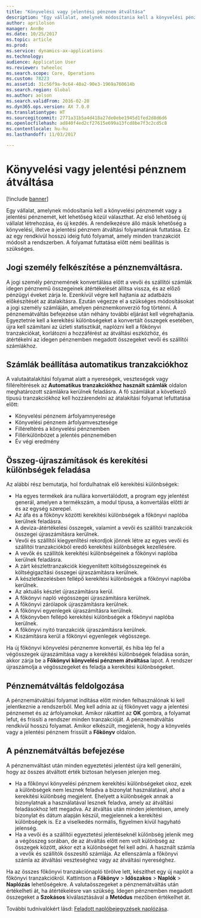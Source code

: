 ```yaml
---
title: "Könyvelési vagy jelentési pénznem átváltása"
description: "Egy vállalat, amelynek módosítania kell a könyvelési pénznemét vagy a jelentési pénznemét, két lehetőség közül választhat."
author: aprilolson
manager: AnnBe
ms.date: 10/25/2017
ms.topic: article
ms.prod: 
ms.service: dynamics-ax-applications
ms.technology: 
audience: Application User
ms.reviewer: twheeloc
ms.search.scope: Core, Operations
ms.custom: 78223
ms.assetid: 31c56f9a-9c64-40a2-90e3-1969a760614b
ms.search.region: Global
ms.author: aolson
ms.search.validFrom: 2016-02-28
ms.dyn365.ops.version: AX 7.0.0
ms.translationtype: HT
ms.sourcegitcommit: 2771a31b5a4d418a27de0ebe1945d1fed2d8d6d6
ms.openlocfilehash: ad840f4ed2cf27615e699a13fcd8be7f3c2cd5c8
ms.contentlocale: hu-hu
ms.lasthandoff: 11/03/2017

---
```


# <a name="convert-accounting-or-reporting-currencies"></a>Könyvelési vagy jelentési pénznem átváltása

[!include [banner](../includes/banner.md)]

Egy vállalat, amelynek módosítania kell a könyvelési pénznemét vagy a jelentési pénznemét, két lehetőség közül választhat. Az első lehetőség új vállalat létrehozása, és új kezdés. A rendelkezésre álló másik lehetőség a könyvelési, illetve a jelentési pénznem átváltási folyamatának futtatása. Ez az egy rendkívül hosszú ideig futó folyamat, amely minden tranzakciót módosít a rendszerben. A folyamat futtatása előtt némi beállítás is szükséges.

## <a name="preparing-the-legal-entity-for-currency-conversion"></a>Jogi személy felkészítése a pénznemváltásra.
A jogi személy pénznemének konvertálása előtt a vevői és szállítói számlák idegen pénznemű összegeinek átértékelését állítsa vissza, és az előző pénzügyi éveket zárja le. Ezenkívül végre kell hajtania az adatbázis előkészítését az átalakításra. Ezután végezze el a szükséges módosításokat a jogi személy számláján, amelyen pénznemkonverzió fog történni. A pénznemátváltás befejezése után néhány további eljárást kell végrehajtania. Egyeztetnie kell a kerekítési különbségeket a konvertált összegek esetében, újra kell számítani az üzleti statisztikát, naplózni kell a főkönyvi tranzakciókat, korlátozni a hozzáférést az átváltási eszközhöz, és átértékelni az idegen pénznemben megadott összegeket vevői és szállítói számlákhoz.

## <a name="setting-up-accounts-for-automatic-transactions"></a>Számlák beállítása automatikus tranzakciókhoz
A valutaátalakítási folyamat alatt a nyereségek, veszteségek vagy filléreltérések az **Automatikus tranzakciókhoz használt számlák** oldalon meghatározott számlákra kerülnek feladásra. A fő számlákat a következő típusú tranzakciókhoz kell hozzárendelni az átalakítási folyamat lefuttatása előtt:

-   Könyvelési pénznem árfolyamnyeresége
-   Könyvelési pénznem árfolyamvesztesége
-   Filléreltérés a könyvelési pénznemben
-   Fillérkülönbözet a jelentés pénznemében
-   Év végi eredmény

## <a name="posting-rounding-differences-and-sum-recalculations"></a>Összeg-újraszámítások és kerekítési különbségek feladása
Az alábbi rész bemutatja, hol fordulhatnak elő kerekítési különbségek:

-   Ha egyes termékek ára nullára konvertálódott, a program egy jelentést generál, amelyen a termékszám, a modul típusa, a konvertálás előtti ár és az egység szerepel.
-   Az áfa és a főkönyv közötti kerekítési különbségek a főkönyvi naplóba kerülnek feladásra.
-   A deviza-átértékelési összegek, valamint a vevői és szállítói tranzakciók összegei újraszámításra kerülnek.
-   Vevői és szállítói kiegyenlítési rekordjok jönnek létre az egyes vevői és szállítói tranzakciókból eredő kerekítési különbségek kezellésére.
-   A vevők és szállítók kerekítési különbségeinek a főkönyvi naplóba kerülnek feladásra.
-   A zárt készlettranzakciók kiegyenlített költségösszegeinek és költségigazítási összegei újraszámításra kerülnek.
-   A készletkezelésben fellépő kerekítési különbségek a főkönyvi naplóba kerülnek.
-   Az aktuális készlet újraszámításra kerül.
-   A főkönyvi napló végösszegei újraszámításra kerülnek.
-   A főkönyvi zárólapok újraszámításra kerülnek.
-   A főkönyvi egyenlegek újraszámításra kerülnek.
-   A főkönyvben fellépő kerekítési különbségek a főkönyvi naplóba kerülnek.
-   A főkönyvi nyitó tranzakciók újraszámításra kerülnek.
-   Kiszámításra kerül a főkönyvi egyenlegek végösszege.

Ha új főkönyvi könyvelési pénznemre konvertál, és hiba lép fel a végösszegek újraszámítása vagy a kerekítési különbségek feladása során, akkor zárja be a **Főkönyvi könyvelési pénznem átváltása** lapot. A rendszer újraszámolja a végösszegeket és feladja a kerekítési különbségeket.

## <a name="processing-the-currency-conversion"></a>Pénznemátváltás feldolgozása
A pénznemátváltási folyamat indítása előtt minden felhasználónak ki kell jelentkeznie a rendszerből. Meg kell adnia az új főkönyvet vagy a jelentési pénznemet és az árfolyamokat. Amikor rákattint az **OK** gombra, a folyamat lefut, és frissíti a rendszer minden tranzakcióját. A pénznemátváltás rendkívül hosszú folyamat. Amikor elkészült, megjelenik, hogy a könyvelés vagy a jelentési pénznem frissült a **Főkönyv** oldalon.

## <a name="completing-the-currency-conversion"></a>A pénznemátváltás befejezése
A pénznemváltást után minden egyeztetési jelentést újra kell generálni, hogy az összes átváltott érték biztosan helyesen jelenjen meg.

-   Ha a főkönyvi könyvelési pénznem kerekítési különbségeket okoz, ezek a különbségek nem lesznek feladva a bizonylat használatával, ahol a kerekítési különbség megjelent. Ehelyett a különbségek annak a bizonylatnak a használatával lesznek feladva, amely az átváltási feladásokhoz lett megadva. Az átváltás után minden jelentésen, amely bizonylat és dátum alapján készül, megjelennek a kerekítési különbségek is. Ez a viselkedés normális, figyelmen kívül hagyható jelenség.
-   Ha a vevői és a szállítói egyeztetési jelentéseknél különbség jelenik meg a végösszeg sorában, de az átváltás előtt nem volt különbség az összegek között, akkor ezt a különbséget fel kell adni. A használt számla a vevők és szállítók összesítő számlája. Az ellenszámla a főkönyvi számla az átváltási veszteséghez vagy az átváltási nyereséghez.

Ha az összes főkönyvi tranzakciónapló törölve lett, készíthet egy új naplót a főkönyvi tranzakciókról. Kattintson a **Főkönyv** &gt; **Időszakos** &gt; **Naplók** &gt; **Naplózás** lehetőségekre. A valutaösszegeket a pénznemátváltás után értékelheti át, ha átértékelésre van szükség. Idegen pénznemben megadott összegeket a **Szokásos** kiválasztásával a **Metódus** mezőben értékelhet át.

További tudnivalókért lásd: [Feladott naplóbejegyzések naplózása](tasks/journalize-posted-journal-entries.md).


